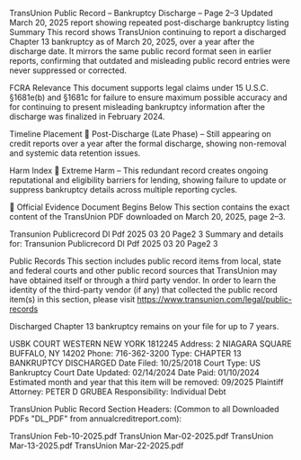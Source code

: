 TransUnion Public Record – Bankruptcy Discharge – Page 2–3
Updated March 20, 2025 report showing repeated post-discharge bankruptcy listing
Summary
This record shows TransUnion continuing to report a discharged Chapter 13 bankruptcy as of March 20, 2025, over a year after the discharge date. It mirrors the same public record format seen in earlier reports, confirming that outdated and misleading public record entries were never suppressed or corrected.

FCRA Relevance
This document supports legal claims under 15 U.S.C. §1681e(b) and §1681c for failure to ensure maximum possible accuracy and for continuing to present misleading bankruptcy information after the discharge was finalized in February 2024.

Timeline Placement
🔴 Post-Discharge (Late Phase) – Still appearing on credit reports over a year after the formal discharge, showing non-removal and systemic data retention issues.

Harm Index
🔴 Extreme Harm – This redundant record creates ongoing reputational and eligibility barriers for lending, showing failure to update or suppress bankruptcy details across multiple reporting cycles.

📄 Official Evidence Document Begins Below
This section contains the exact content of the TransUnion PDF downloaded on March 20, 2025, page 2–3.

Transunion Publicrecord Dl Pdf 2025 03 20 Page2 3
Summary and details for: Transunion Publicrecord Dl Pdf 2025 03 20 Page2 3

Public Records
This section includes public record items from local, state and federal courts and other public record sources that TransUnion may have obtained itself or through a third party vendor. In order to learn the identity of the third-party vendor (if any) that collected the public record item(s) in this section, please visit https://www.transunion.com/legal/public-records

Discharged Chapter 13 bankruptcy remains on your file for up to 7 years.

USBK COURT WESTERN NEW YORK 1812245
Address: 2 NIAGARA SQUARE BUFFALO, NY 14202
Phone: 716-362-3200
Type: CHAPTER 13 BANKRUPTCY DISCHARGED
Date Filed: 10/25/2018
Court Type: US Bankruptcy Court
Date Updated: 02/14/2024
Date Paid: 01/10/2024
Estimated month and year that this item will be removed: 09/2025
Plaintiff Attorney: PETER D GRUBEA
Responsibility: Individual Debt

TransUnion Public Record Section Headers:
(Common to all Downloaded PDFs "DL_PDF" from annualcreditreport.com):

TransUnion Feb-10-2025.pdf
TransUnion Mar-02-2025.pdf
TransUnion Mar-13-2025.pdf
TransUnion Mar-22-2025.pdf